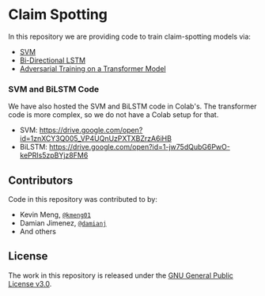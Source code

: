 # Claim Spotting
In this repository we are providing code to train claim-spotting models via:
  - [SVM](https://github.com/idirlab/claimspotter/tree/master/svm)
  - [Bi-Directional LSTM](https://github.com/idirlab/claimspotter/tree/master/bidirectional-lstm)
  - [Adversarial Training on a Transformer Model](https://github.com/idirlab/claimspotter/tree/master/bert-adversarial)

### SVM and BiLSTM Code
We have also hosted the SVM and BiLSTM code in Colab's. The transformer code is more complex, so we do not have a Colab setup for that.
 - SVM: https://drive.google.com/open?id=1znXCY3Q005_VP4UQnUzPXTXBZrzA6iHB
 - BiLSTM: https://drive.google.com/open?id=1-jw75dQubG6PwO-kePRIs5zpBYjz8FM6

## Contributors

Code in this repository was contributed to by:
* Kevin Meng, [`@kmeng01`](https://github.com/kmeng01)
* Damian Jimenez, [`@damianj`](https://github.com/damianj)
* And others

## License
The work in this repository is released under the [GNU General Public License v3.0](https://www.gnu.org/licenses/gpl-3.0.en.html).

